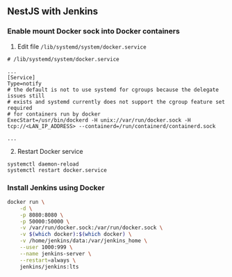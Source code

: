 ## NestJS with Jenkins

### Enable mount Docker sock into Docker containers

1. Edit file `/lib/systemd/system/docker.service`

```systemd
# /lib/systemd/system/docker.service

...
[Service]
Type=notify
# the default is not to use systemd for cgroups because the delegate issues still
# exists and systemd currently does not support the cgroup feature set required
# for containers run by docker
ExecStart=/usr/bin/dockerd -H unix://var/run/docker.sock -H tcp://<LAN_IP_ADDRESS> --containerd=/run/containerd/containerd.sock

...
```

2. Restart Docker service

```shell
systemctl daemon-reload
systemctl restart docker.service
```

### Install Jenkins using Docker 

```bash
docker run \
    -d \
    -p 8080:8080 \
    -p 50000:50000 \
    -v /var/run/docker.sock:/var/run/docker.sock \
    -v $(which docker):$(which docker) \
    -v /home/jenkins/data:/var/jenkins_home \
    --user 1000:999 \
    --name jenkins-server \
    --restart=always \
    jenkins/jenkins:lts
```



